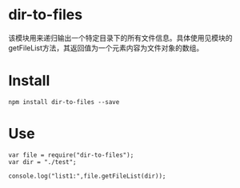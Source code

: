 # dir-to-files

  该模块用来递归输出一个特定目录下的所有文件信息。具体使用见模块的getFileList方法，其返回值为一个元素内容为文件对象的数组。

# Install

    npm install dir-to-files --save
    
# Use

    var file = require("dir-to-files");
    var dir = "./test";

    console.log("list1:",file.getFileList(dir));